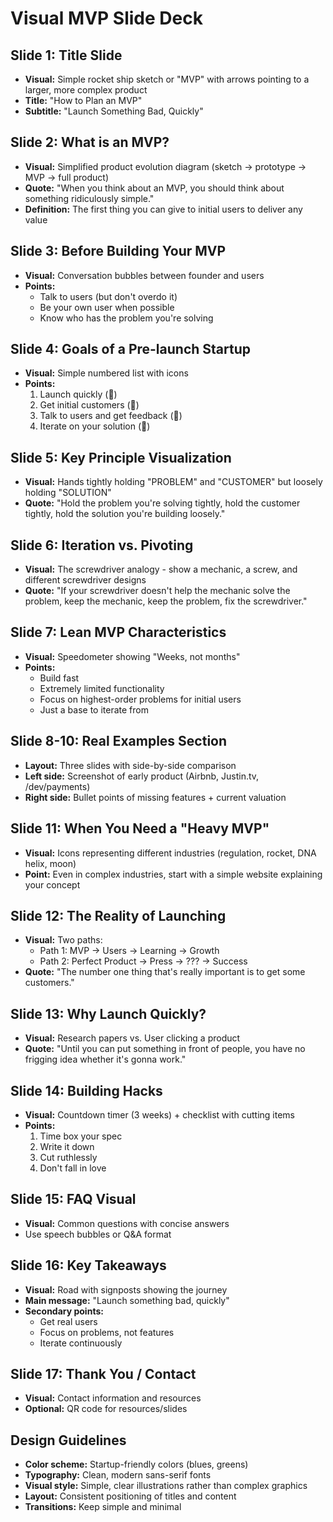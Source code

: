 # Visual MVP Slide Deck

## Slide 1: Title Slide
- **Visual:** Simple rocket ship sketch or "MVP" with arrows pointing to a larger, more complex product
- **Title:** "How to Plan an MVP"
- **Subtitle:** "Launch Something Bad, Quickly"

## Slide 2: What is an MVP?
- **Visual:** Simplified product evolution diagram (sketch → prototype → MVP → full product)
- **Quote:** "When you think about an MVP, you should think about something ridiculously simple."
- **Definition:** The first thing you can give to initial users to deliver any value

## Slide 3: Before Building Your MVP
- **Visual:** Conversation bubbles between founder and users
- **Points:**
  - Talk to users (but don't overdo it)
  - Be your own user when possible
  - Know who has the problem you're solving

## Slide 4: Goals of a Pre-launch Startup
- **Visual:** Simple numbered list with icons
- **Points:**
  1. Launch quickly (🚀)
  2. Get initial customers (👥)
  3. Talk to users and get feedback (💬)
  4. Iterate on your solution (🔄)

## Slide 5: Key Principle Visualization
- **Visual:** Hands tightly holding "PROBLEM" and "CUSTOMER" but loosely holding "SOLUTION"
- **Quote:** "Hold the problem you're solving tightly, hold the customer tightly, hold the solution you're building loosely."

## Slide 6: Iteration vs. Pivoting
- **Visual:** The screwdriver analogy - show a mechanic, a screw, and different screwdriver designs
- **Quote:** "If your screwdriver doesn't help the mechanic solve the problem, keep the mechanic, keep the problem, fix the screwdriver."

## Slide 7: Lean MVP Characteristics
- **Visual:** Speedometer showing "Weeks, not months"
- **Points:**
  - Build fast
  - Extremely limited functionality
  - Focus on highest-order problems for initial users
  - Just a base to iterate from

## Slide 8-10: Real Examples Section
- **Layout:** Three slides with side-by-side comparison
- **Left side:** Screenshot of early product (Airbnb, Justin.tv, /dev/payments)
- **Right side:** Bullet points of missing features + current valuation

## Slide 11: When You Need a "Heavy MVP"
- **Visual:** Icons representing different industries (regulation, rocket, DNA helix, moon)
- **Point:** Even in complex industries, start with a simple website explaining your concept

## Slide 12: The Reality of Launching
- **Visual:** Two paths:
  - Path 1: MVP → Users → Learning → Growth
  - Path 2: Perfect Product → Press → ??? → Success
- **Quote:** "The number one thing that's really important is to get some customers."

## Slide 13: Why Launch Quickly?
- **Visual:** Research papers vs. User clicking a product
- **Quote:** "Until you can put something in front of people, you have no frigging idea whether it's gonna work."

## Slide 14: Building Hacks
- **Visual:** Countdown timer (3 weeks) + checklist with cutting items
- **Points:**
  1. Time box your spec
  2. Write it down
  3. Cut ruthlessly
  4. Don't fall in love

## Slide 15: FAQ Visual
- **Visual:** Common questions with concise answers
- Use speech bubbles or Q&A format

## Slide 16: Key Takeaways
- **Visual:** Road with signposts showing the journey
- **Main message:** "Launch something bad, quickly"
- **Secondary points:**
  - Get real users
  - Focus on problems, not features
  - Iterate continuously

## Slide 17: Thank You / Contact
- **Visual:** Contact information and resources
- **Optional:** QR code for resources/slides

## Design Guidelines
- **Color scheme:** Startup-friendly colors (blues, greens)
- **Typography:** Clean, modern sans-serif fonts
- **Visual style:** Simple, clear illustrations rather than complex graphics
- **Layout:** Consistent positioning of titles and content
- **Transitions:** Keep simple and minimal
